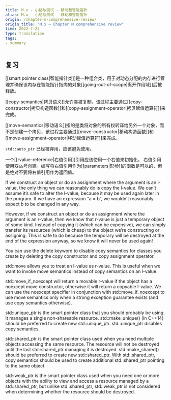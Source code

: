 ```yaml
---
title: M.x - 小结与测试 - 移动和智能指针
alias: M.x - 小结与测试 - 移动和智能指针
origin: /chapter-m-comprehensive-review/
origin_title: "M.x — Chapter M comprehensive review"
time: 2022-7-23
type: translation
tags:
- summary
---
```


## 复习

[[smart pointer class|智能指针类]]是一种组合类，用于对动态分配的内存进行管理并确保该内存在智能指针指向的对象[[going-out-of-scope|离开作用域]]后被释放。
 
[[copy-semantics|拷贝语义]]允许类被复制，该过程主要通过[[copy-constructor|拷贝构造函数]]和[[copy-assignment-operator|拷贝赋值运算符]]来完成。

[[move-semantics|移动语义]]指的是类将对象的所有权转译给另外一个对象，而不是创建一个拷贝，该过程主要通过[[move-constructor|移动构造函数]]和 [[move-assignment-operator|移动赋值运算符]]来完成。

`std::auto_ptr` 已经被弃用，应该避免使用。

一个[[rvalue-reference|右值引用]]引用应该使用一个右值来初始化。 右值引用使用双`&&`号创建。编写将右值引用作为[[parameters|形参]]的函数是可以的，但是绝对不要将右值引用作为返回值。

If we construct an object or do an assignment where the argument is an l-value, the only thing we can reasonably do is copy the l-value. We can’t assume it’s safe to alter the l-value, because it may be used again later in the program. If we have an expression “a = b”, we wouldn’t reasonably expect b to be changed in any way.

However, if we construct an object or do an assignment where the argument is an r-value, then we know that r-value is just a temporary object of some kind. Instead of copying it (which can be expensive), we can simply transfer its resources (which is cheap) to the object we’re constructing or assigning. This is safe to do because the temporary will be destroyed at the end of the expression anyway, so we know it will never be used again!

You can use the delete keyword to disable copy semantics for classes you create by deleting the copy constructor and copy assignment operator.

std::move allows you to treat an l-value as r-value. This is useful when we want to invoke move semantics instead of copy semantics on an l-value.

std::move_if_noexcept will return a movable r-value if the object has a noexcept move constructor, otherwise it will return a copyable l-value. We can use the noexcept specifier in conjunction with std::move_if_noexcept to use move semantics only when a strong exception guarantee exists (and use copy semantics otherwise).

std::unique_ptr is the smart pointer class that you should probably be using. It manages a single non-shareable resource. std::make_unique() (in C++14) should be preferred to create new std::unique_ptr. std::unique_ptr disables copy semantics.

std::shared_ptr is the smart pointer class used when you need multiple objects accessing the same resource. The resource will not be destroyed until the last std::shared_ptr managing it is destroyed. std::make_shared() should be preferred to create new std::shared_ptr. With std::shared_ptr, copy semantics should be used to create additional std::shared_ptr pointing to the same object.

std::weak_ptr is the smart pointer class used when you need one or more objects with the ability to view and access a resource managed by a std::shared_ptr, but unlike std::shared_ptr, std::weak_ptr is not considered when determining whether the resource should be destroyed.